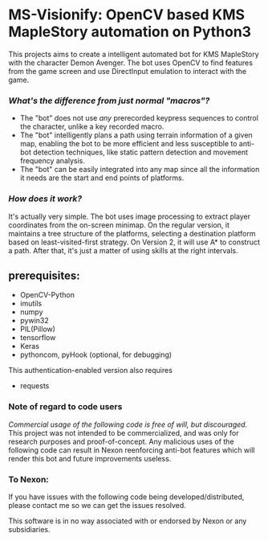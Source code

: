 # MS-Visionify: OpenCV based KMS MapleStory automation on Python3
This projects aims to create a intelligent automated bot for KMS MapleStory with the character Demon Avenger. 
The bot uses OpenCV to find features from the game screen and use DirectInput emulation to interact
with the game.

### *What's the difference from just normal "macros"?*
* The "bot" does not use *any* prerecorded keypress sequences to control the character, unlike a key recorded macro.
* The "bot" intelligently plans a path using terrain information of a given map, enabling the bot to be more efficient and
  less susceptible to anti-bot detection techniques, like static pattern detection and movement frequency analysis.
* The "bot" can be easily integrated into any map since all the information it needs are the start and end points of platforms.

### *How does it work?*
 It's actually very simple. The bot uses image processing to extract player coordinates from the on-screen minimap. On
 the regular version, it maintains a tree structure of the platforms, selecting a destination platform based on least-visited-first
 strategy. On Version 2, it will use A* to construct a path. After that, it's just a matter of using skills at the right intervals.

## prerequisites:
* OpenCV-Python
* imutils
* numpy
* pywin32
* PIL(Pillow)
* tensorflow
* Keras
* pythoncom, pyHook (optional, for debugging)

This authentication-enabled version also requires
* requests
### Note of regard to code users
*Commercial usage of the following code is free of will, but discouraged.* This project was not intended to be commercialized, and was
only for research purposes and proof-of-concept. Any malicious uses of the following code can result in
Nexon reenforcing anti-bot features which will render this bot and future improvements useless.

### To Nexon:
If you have issues with the following code being developed/distributed, please contact me so we can get the issues resolved.

This software is in no way associated with or endorsed by Nexon or any subsidiaries.
